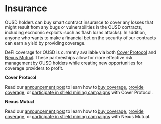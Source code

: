 # Insurance

OUSD holders can buy smart contract insurance to cover any losses that might result from any bugs or vulnerabilities in the OUSD contracts, including economic exploits \(such as flash loans attacks\). In addition, anyone who wants to make a financial bet on the security of our contracts can earn a yield by providing coverage.

DeFi coverage for OUSD is currently available via both [Cover Protocol](https://coverprotocol.com/) and [Nexus Mutual](https://nexusmutual.io/). These partnerships allow for more effective risk management by OUSD holders while creating new opportunities for coverage providers to profit.

**Cover Protocol**

Read our [announcement post](https://medium.com/originprotocol/origin-dollar-ousd-insurance-now-available-from-cover-protocol-793440c5c8a) to learn how to [buy coverage](https://app.coverprotocol.com/app/marketplace/protocols/ORIGIN), [provide coverage](https://app.coverprotocol.com/app/mint?protocol=ORIGIN), or [participate in shield mining campaigns](https://app.coverprotocol.com/app/rewards) with Cover Protocol.

**Nexus Mutual**

Read our [announcement post](https://medium.com/originprotocol/origin-partners-with-nexus-mutual-to-offer-defi-insurance-for-origin-dollar-ousd-6eb3432ee042) to learn how to [buy coverage](https://app.nexusmutual.io/cover/buy/get-quote?address=0xE75D77B1865Ae93c7eaa3040B038D7aA7BC02F70), [provide coverage](https://app.nexusmutual.io/staking), or [participate in shield mining campaigns](https://app.nexusmutual.io/rewards) with Nexus Mutual.

